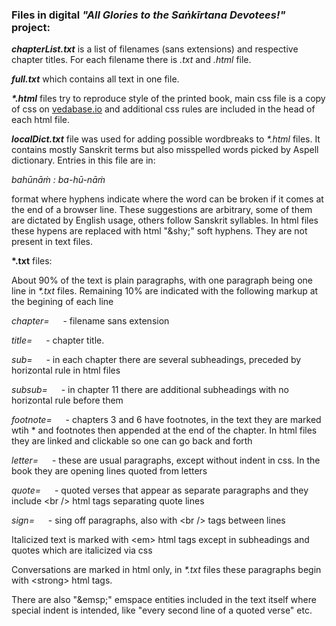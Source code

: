 ### Files in digital *"All Glories to the Saṅkīrtana Devotees!"* project:

**_chapterList.txt_** is a list of filenames (sans extensions) and respective chapter titles. For each filename there is *.txt* and *.html* file.

**_full.txt_** which contains all text in one file.

**_\*.html_** files try to reproduce style of the printed book, main css file is a copy of css on [vedabase.io](https://vedabase.io/en/) and additional css rules are included in the head of each html file.


**_localDict.txt_** file was used for adding possible wordbreaks to *\*.html* files. It contains mostly Sanskrit terms but also misspelled words picked by Aspell dictionary. Entries in this file are in:

*bahūnāṁ : ba-hū-nāṁ*

format where hyphens indicate where the word can be broken if it comes at the end of a browser line. These suggestions are arbitrary, some of them are dictated by English usage, others follow Sanskrit syllables. In html files these hypens are replaced with html "&amp;shy;" soft hyphens. They are not present in text files.

**\*.txt** files:

About 90% of the text is plain paragraphs, with one paragraph being one line in *\*.txt* files. Remaining 10% are indicated with the following markup at the begining of each line

*chapter=* &emsp; - filename sans extension

*title=* &emsp; - chapter title.

*sub=* &emsp; - in each chapter there are several subheadings, preceded by horizontal rule in html files

*subsub=* &emsp; - in chapter 11 there are additional subheadings with no horizontal rule before them

*footnote=* &emsp; - chapters 3 and 6 have footnotes, in the text they are marked wtih \* and footnotes then appended at the end of the chapter. In html files they are linked and clickable so one can go back and forth

*letter=* &emsp; - these are usual paragraphs, except without indent in css. In the book they are opening lines quoted from letters

*quote=* &emsp; - quoted verses that appear as separate paragraphs and they include &lt;br /&gt; html tags separating quote lines

*sign=* &emsp; - sing off paragraphs, also with &lt;br /&gt; tags between lines

Italicized text is marked with &lt;em&gt; html tags except in subheadings and quotes which are italicized via css

Conversations are marked in html only, in *\*.txt* files these paragraphs begin with &lt;strong&gt; html tags.

There are also "&amp;emsp;" emspace entities included in the text itself where special indent is intended, like "every second line of a quoted verse" etc. 

